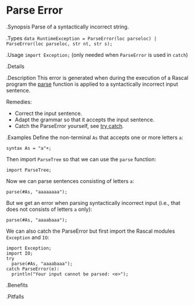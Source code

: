 # Parse Error

.Synopsis
Parse of a syntactically incorrect string.


.Types
`data RuntimeException = ParseError(loc parseloc) | ParseError(loc parseloc, str nt, str s);`
       
.Usage
`import Exception;` (only needed when `ParseError` is used in `catch`)


.Details

.Description
This error is generated when during the execution of a Rascal program the
[parse]((Libraries:ParseTree-parse)) function is applied to a syntactically incorrect input sentence.

Remedies:

*  Correct the input sentence.
*  Adapt the grammar so that it accepts the input sentence.
*  Catch the ParseError yourself, see [try catch]((Rascal:Statements-TryCatch)).


.Examples
Define the non-terminal `As` that accepts one or more letters `a`:
```rascal-shell
syntax As = "a"+;
```
Then import `ParseTree` so that we can use the `parse` function:
```rascal-shell,continue
import ParseTree;
```
Now we can parse sentences consisting of letters `a`:
```rascal-shell,continue
parse(#As, "aaaaaaaa");
```
But we get an error when parsing syntactically incorrect input  (i.e., that does not
consists of letters `a` only):
```rascal-shell,continue,error
parse(#As, "aaaabaaa");
```
We can also catch the ParseError but first import the Rascal modules `Exception` and `IO`:
```rascal-shell,continue
import Exception;
import IO;
try 
  parse(#As, "aaaabaaa"); 
catch ParseError(e): 
  println("Your input cannot be parsed: <e>");
```


.Benefits

.Pitfalls

